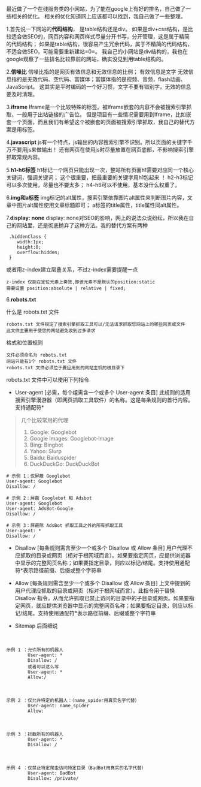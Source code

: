    最近做了一个在线服务类的小网站，为了能在google上有好的排名，自己做了一些相关的优化。 相关的优化知道网上应该都可以找到，我自己做了一些整理。

   1.首先说一下网站的**代码结构**， 是table结构还是div。 如果是div+css结构，是比较适合做SEO的，网页内容和网页样式尽量分开书写，分开管理，这是属于精简的代码结构； 如果是table结构，很容易产生冗余代码，属于不精简的代码结构，不适合做SEO，可能需要重新建站=0=。  我自己的小网站是div结构的，我也在google观察了一些排名比较靠前的网站，确实没见到用table结构的。

   2.**信噪比** 信噪比指的是网页有效信息和无效信息的比例；
有效信息是文字
无效信息指的是无效代码、空代码、富媒体；富媒体指的是视频、音频，flash动画、JavaScript。 这其实是平时编码的一个好习惯，文字不要有错别字，无效的信息要及时清理。

   3.**iframe** Iframe是一个比较特殊的标签。被Iframe嵌套的内容不会被搜索引擎抓取，一般用于出站链接的广告位。  但是项目有一些情况需要用到Iframe，比如嵌套一个页面，而且我们有希望这个被嵌套的页面被搜索引擎抓取，我自己的替代方案是用<object>标签。

   4.**javascript** js有一个特点，js输出的内容搜索引擎不识别。所以页面的关键字千万不要用js来做输出！  还有网页在使用js时尽量放置在网页底部，不影响搜索引擎抓取常规内容。

   5.**h1-h6标签** h1标记一个网页只能出现一次，整站所有页面h1需要对应同一个核心关键词，强调关键词； 这个很重要，把最重要的关键字用h1包起来 ！  h2-h3标记可以多次使用，尽量也不要太多；
h4-h6可以不使用，基本没什么权重了。

   6.**img和a标签** img标记的alt属性，搜索引擎依靠图片alt属性来判断图片内容，文章中图片alt属性使用文章标题即可； a标签的title属性，title属性同alt属性。

   7.**display: none** display: none对SEO的影响，网上的说法众说纷纭，所以我在自己的网站里，还是彻底抛弃了这种方法。我的替代方案有两种

	 .hiddenClass {
        width:1px;
        height:0;
        overflow:hidden;
     }
    
   或者用z-index建立层叠关系，不过z-index需要提醒一点

    z-index 仅能在定位元素上奏效,即该元素不是默认的position:static
    需要设置 position:absolute | relative | fixed;

   6.**robots.txt**

什么是 robots.txt 文件

	robots.txt 文件规定了搜索引擎抓取工具可以/无法请求抓取您网站上的哪些网页或文件
	此文件主要用于使您的网站避免收到过多请求
	
格式和位置规则	

	文件必须命名为 robots.txt
	网站只能有1个 robots.txt 文件
	robots.txt 文件必须位于要应用到的网站主机的根目录下

robots.txt 文件中可以使用下列指令

- User-agent
[必需，每个组需含一个或多个 User-agent 条目] 此规则的适用搜索引擎漫游器（即网页抓取工具软件）的名称。这是每条规则的首行内容。 支持通配符*

> 几个比较常用的代理
> 1. Google: Googlebot
> 2. Google Images: Googlebot-Image
> 3. Bing: Bingbot
> 4. Yahoo: Slurp
> 5. Baidu: Baiduspider
> 6. DuckDuckGo: DuckDuckBot

	# 示例 1：仅屏蔽 Googlebot
	User-agent: Googlebot
	Disallow: /
	
	# 示例 2：屏蔽 Googlebot 和 Adsbot
	User-agent: Googlebot
	User-agent: AdsBot-Google
	Disallow: /
	 
	# 示例 3：屏蔽除 AdsBot 抓取工具之外的所有抓取工具
	User-agent: * 
	Disallow: /

- Disallow
[每条规则需含至少一个或多个 Disallow 或 Allow 条目] 用户代理不应抓取的目录或网页（相对于根网域而言）。如果要指定网页，应提供浏览器中显示的完整网页名称；如果要指定目录，则应以标记/结尾。支持使用通配符*表示路径前缀、后缀或整个字符串


- Allow
[每条规则需含至少一个或多个 Disallow 或 Allow 条目] 上文中提到的用户代理应抓取的目录或网页（相对于根网域而言）。此指令用于替换 Disallow 指令，从而允许抓取已禁止访问的目录中的子目录或网页。如果要指定网页，就应提供浏览器中显示的完整网页名称；如果要指定目录，则应以标记/结尾。支持使用通配符*表示路径前缀、后缀或整个字符串

- Sitemap
后面细说




<br/>

	示例 1 ：允许所有的机器人
			User-agent: * 
			Disallow: /
			或者可以这么写
			User-agent: *
			Allow:/
<br/>

	示例 2 ：仅允许特定的机器人：（name_spider用真实名字代替）
			User-agent: name_spider
			Allow:
<br/>

	示例 3 ：拦截所有的机器人		
			User-agent: *
			Disallow: /

<br/>

	示例 4 ：仅禁止特定爬虫访问特定目录（BadBot用真实的名字代替）	
			User-agent: BadBot
			Disallow: /private/